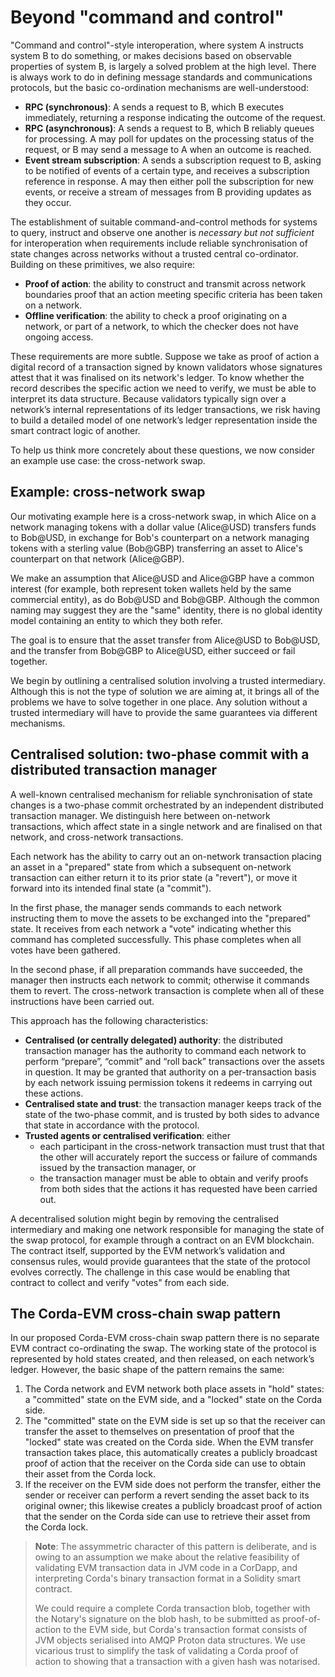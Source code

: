 # Beyond "command and control"
"Command and control"-style interoperation, where system A instructs system B to do something, or makes decisions based on observable properties of system B, is largely a solved problem at the high level. There is always work to do in defining message standards and communications protocols, but the basic co-ordination mechanisms are well-understood:

* **RPC (synchronous)**: A sends a request to B, which B executes immediately, returning a response indicating the outcome of the request.
* **RPC (asynchronous)**: A sends a request to B, which B reliably queues for processing. A may poll for updates on the processing status of the request, or B may send a message to A when an outcome is reached.
* **Event stream subscription**: A sends a subscription request to B, asking to be notified of events of a certain type, and receives a subscription reference in response. A may then either poll the subscription for new events, or receive a stream of messages from B providing updates as they occur.

The establishment of suitable command-and-control methods for systems to query, instruct and observe one another is _necessary but not sufficient_ for interoperation when requirements include reliable synchronisation of state changes across networks without a trusted central co-ordinator. Building on these primitives, we also require:

* **Proof of action**: the ability to construct and transmit across network boundaries proof that an action meeting specific criteria has been taken on a network.
* **Offline verification**: the ability to check a proof originating on a network, or part of a network, to which the checker does not have ongoing access.

These requirements are more subtle. Suppose we take as proof of action a digital record of a transaction signed by known validators whose signatures attest that it was finalised on its network's ledger. To know whether the record describes the specific action we need to verify, we must be able to interpret its data structure. Because validators typically sign over a network’s internal representations of its ledger transactions, we risk having to build a detailed model of one network’s ledger representation inside the smart contract logic of another.

To help us think more concretely about these questions, we now consider an example use case: the cross-network swap.

## Example: cross-network swap

Our motivating example here is a cross-network swap, in which Alice on a network managing tokens with a dollar value (Alice@USD) transfers funds to Bob@USD, in exchange for Bob's counterpart on a network managing tokens with a sterling value (Bob@GBP) transferring an asset to Alice's counterpart on that network (Alice@GBP).

We make an assumption that Alice@USD and Alice@GBP have a common interest (for example, both represent token wallets held by the same commercial entity), as do Bob@USD and Bob@GBP. Although the common naming may suggest they are the "same" identity, there is no global identity model containing an entity to which they both refer.

The goal is to ensure that the asset transfer from Alice@USD to Bob@USD, and the transfer from Bob@GBP to Alice@USD, either succeed or fail together.

We begin by outlining a centralised solution involving a trusted intermediary. Although this is not the type of solution we are aiming at, it brings all of the problems we have to solve together in one place. Any solution without a trusted intermediary will have to provide the same guarantees via different mechanisms.

## Centralised solution: two-phase commit with a distributed transaction manager

A well-known centralised mechanism for reliable synchronisation of state changes is a two-phase commit orchestrated by an independent distributed transaction manager. We distinguish here between on-network transactions, which affect state in a single network and are finalised on that network, and cross-network transactions.

Each network has the ability to carry out an on-network transaction placing an asset in a "prepared" state from which a subsequent on-network transaction can either return it to its prior state (a "revert"), or move it forward into its intended final state (a "commit").

In the first phase, the manager sends commands to each network instructing them to move the assets to be exchanged into the "prepared" state. It receives from each network a "vote" indicating whether this command has completed successfully. This phase completes when all votes have been gathered.

In the second phase, if all preparation commands have succeeded, the manager then instructs each network to commit; otherwise it commands them to revert. The cross-network transaction is complete when all of these instructions have been carried out.

This approach has the following characteristics:

* **Centralised (or centrally delegated) authority**: the distributed transaction manager has the authority to command each network to perform “prepare”, “commit” and “roll back” transactions over the assets in question. It may be granted that authority on a per-transaction basis by each network issuing permission tokens it redeems in carrying out these actions.
* **Centralised state and trust**: the transaction manager keeps track of the state of the two-phase commit, and is trusted by both sides to advance that state in accordance with the protocol.
* **Trusted agents or centralised verification**: either
  - each participant in the cross-network transaction must trust that that the other will accurately report the success or failure of commands issued by the transaction manager, or
  - the transaction manager must be able to obtain and verify proofs from both sides that the actions it has requested have been carried out.

A decentralised solution might begin by removing the centralised intermediary and making one network responsible for managing the state of the swap protocol, for example through a contract on an EVM blockchain. The contract itself, supported by the EVM network’s validation and consensus rules, would provide guarantees that the state of the protocol evolves correctly. The challenge in this case would be enabling that contract to collect and verify "votes" from each side.

## The Corda-EVM cross-chain swap pattern

In our proposed Corda-EVM cross-chain swap pattern there is no separate EVM contract co-ordinating the swap. The working state of the protocol is represented by hold states created, and then released, on each network’s ledger. However, the basic shape of the pattern remains the same:

1. The Corda network and EVM network both place assets in "hold" states: a "committed" state on the EVM side, and a "locked" state on the Corda side.
2. The "committed" state on the EVM side is set up so that the receiver can transfer the asset to themselves on presentation of proof that the "locked" state was created on the Corda side. When the EVM transfer transaction takes place, this automatically creates a publicly broadcast proof of action that the receiver on the Corda side can use to obtain their asset from the Corda lock.
3. If the receiver on the EVM side does not perform the transfer, either the sender or receiver can perform a revert sending the asset back to its original owner; this likewise creates a publicly broadcast proof of action that the sender on the Corda side can use to retrieve their asset from the Corda lock.

> **Note**: The assymmetric character of this pattern is deliberate, and is owing to an assumption we make about the relative feasibility of validating EVM transaction data in JVM code in a CorDapp, and interpreting Corda's binary transaction format in a Solidity smart contract.
>
> We could require a complete Corda transaction blob, together with the Notary's signature on the blob hash, to be submitted as proof-of-action to the EVM side, but Corda's transaction format consists of JVM objects serialised into AMQP Proton data structures. We use vicarious trust to simplify the task of validating a Corda proof of action to showing that a transaction with a given hash was notarised.

